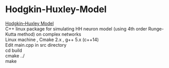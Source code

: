 # Hodgkin-Huxley-Model
[Hodgkin–Huxley Model](https://en.wikipedia.org/wiki/Hodgkin%E2%80%93Huxley_model)
<br>
C++ linux package for simulating HH neuron model (using 4th order Runge-Kutta method) on complex networks
<br>
Linux machine , Cmake 2.x , g++ 5.x (c++14)
<br>
Edit main.cpp in src directory
<br>
cd build
<br>
cmake ../
<br>
make
